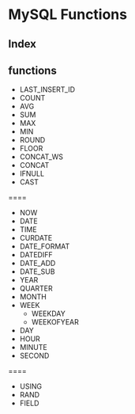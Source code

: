 # MySQL Functions

## Index

## functions
* LAST_INSERT_ID
* COUNT
* AVG
* SUM
* MAX
* MIN
* ROUND
* FLOOR
* CONCAT_WS
* CONCAT
* IFNULL
* CAST

====

* NOW
* DATE
* TIME
* CURDATE
* DATE_FORMAT
* DATEDIFF
* DATE_ADD
* DATE_SUB
* YEAR
* QUARTER
* MONTH
* WEEK
    * WEEKDAY
    * WEEKOFYEAR
* DAY
* HOUR
* MINUTE
* SECOND

====

* USING
* RAND
* FIELD
